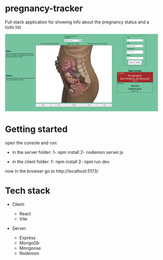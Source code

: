 # pregnancy-tracker

Full stack application for showing info about the pregnancy status and a todo list 

<p align="center">
  <img src="screen.png" />
</p>


# Getting started

  open the console and run:
  
  - in the server folder: 
      1- npm install
      2- nodemon server.js

  - in the client folder: 
      1- npm install
      2- npm run dev

now in the browser go to  http://localhost:5173/

# Tech stack

* Client: 
  * React 
  * Vite

* Server:
  * Express
  * MongoDb
  * Mongoose
  * Nodemon

